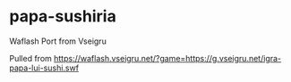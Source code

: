 # papa-sushiria
Waflash Port from Vseigru


Pulled from
https://waflash.vseigru.net/?game=https://g.vseigru.net/igra-papa-lui-sushi.swf
